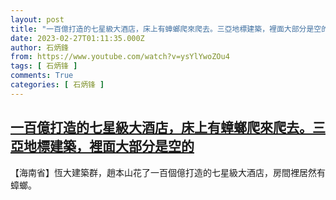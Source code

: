 ```yaml
---
layout: post
title: "一百億打造的七星級大酒店，床上有蟑螂爬來爬去。三亞地標建築，裡面大部分是空的"
date: 2023-02-27T01:11:35.000Z
author: 石炳鋒
from: https://www.youtube.com/watch?v=ysYlYwoZOu4
tags: [ 石炳锋 ]
comments: True
categories: [ 石炳锋 ]
---
```

<!--1677460295000-->
[一百億打造的七星級大酒店，床上有蟑螂爬來爬去。三亞地標建築，裡面大部分是空的](https://www.youtube.com/watch?v=ysYlYwoZOu4)
------

<div>
【海南省】恆大建築群，趙本山花了一百個億打造的七星級大酒店，房間裡居然有蟑螂。
</div>
